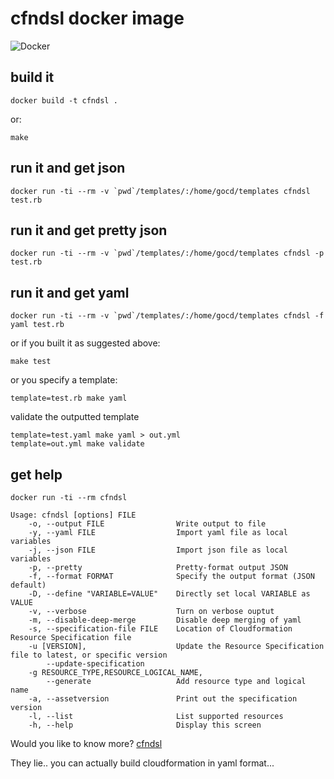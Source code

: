 # cfndsl docker image

![Docker](https://github.com/pkumaschow/cfndsl/workflows/Docker/badge.svg)


## build it

```
docker build -t cfndsl .
```

or:

```
make
```

## run it and get json

```
docker run -ti --rm -v `pwd`/templates/:/home/gocd/templates cfndsl test.rb
```

## run it and get pretty json

```
docker run -ti --rm -v `pwd`/templates/:/home/gocd/templates cfndsl -p test.rb
```

## run it and get yaml

```
docker run -ti --rm -v `pwd`/templates/:/home/gocd/templates cfndsl -f yaml test.rb
```

or if you built it as suggested above:

```
make test
```

or you specify a template:

```
template=test.rb make yaml
```

validate the outputted template

```
template=test.yaml make yaml > out.yml
template=out.yml make validate
```

## get help

```
docker run -ti --rm cfndsl

Usage: cfndsl [options] FILE
    -o, --output FILE                Write output to file
    -y, --yaml FILE                  Import yaml file as local variables
    -j, --json FILE                  Import json file as local variables
    -p, --pretty                     Pretty-format output JSON
    -f, --format FORMAT              Specify the output format (JSON default)
    -D, --define "VARIABLE=VALUE"    Directly set local VARIABLE as VALUE
    -v, --verbose                    Turn on verbose ouptut
    -m, --disable-deep-merge         Disable deep merging of yaml
    -s, --specification-file FILE    Location of Cloudformation Resource Specification file
    -u [VERSION],                    Update the Resource Specification file to latest, or specific version
        --update-specification
    -g RESOURCE_TYPE,RESOURCE_LOGICAL_NAME,
        --generate                   Add resource type and logical name
    -a, --assetversion               Print out the specification version
    -l, --list                       List supported resources
    -h, --help                       Display this screen

```

Would you like to know more? [cfndsl](https://github.com/cfndsl/cfndsl)

They lie.. you can actually build cloudformation in yaml format...
